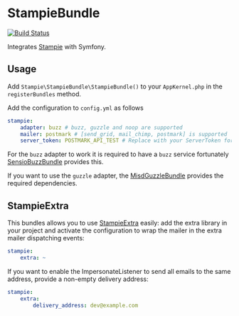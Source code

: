 # StampieBundle

[![Build Status](https://api.travis-ci.org/Stampie/HBStampieBundle.png)](https://travis-ci.org/Stampie/HBStampieBundle)

Integrates [Stampie](https://github.com/Stampie/Stampie) with Symfony.

## Usage

Add `Stampie\StampieBundle\StampieBundle()` to your `AppKernel.php` in the `registerBundles` method.

Add the configuration to `config.yml` as follows

``` yaml
stampie:
    adapter: buzz # buzz, guzzle and noop are supported
    mailer: postmark # [send_grid, mail_chimp, postmark] is supported
    server_token: POSTMARK_API_TEST # Replace with your ServerToken for you Service
```

For the `buzz` adapter to work it is required to have a `buzz` service fortunately [SensioBuzzBundle](http://github.com/sensio/SensioBuzzBundle)
provides this.

If you want to use the `guzzle` adapter, the [MisdGuzzleBundle](https://github.com/misd-service-development/guzzle-bundle) provides
the required dependencies.

## StampieExtra

This bundles allows you to use [StampieExtra](https://github.com/stof/StampieExtra) easily:
add the extra library in your project and activate the configuration to wrap the mailer
in the extra mailer dispatching events:

``` yaml
stampie:
    extra: ~
```

If you want to enable the ImpersonateListener to send all emails to the same address, provide
a non-empty delivery address:

``` yaml
stampie:
    extra:
        delivery_address: dev@example.com
```
